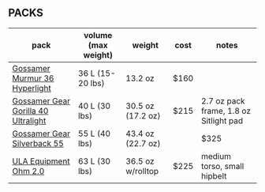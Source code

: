## PACKS

pack | volume (max weight) | weight | cost | notes
-------------------------------- | -------- | --------- | -------------- | -------------
[Gossamer Murmur 36 Hyperlight](https://www.gossamergear.com/collections/backpacks/products/murmur-36-hyperlight-backpack) | 36 L (15-20 lbs) | 13.2 oz | $160 | 
[Gossamer Gear Gorilla 40 Ultralight](https://www.gossamergear.com/collections/backpacks/products/gorilla-ultralight-backpack-all-bundle) | 40 L (30 lbs) | 30.5 oz (17.2 oz) | $215 | 2.7 oz pack frame, 1.8 oz Sitlight pad
[Gossamer Gear Silverback 55](https://www.gossamergear.com/collections/backpacks/products/silverback-55-backpack) | 55 L (40 lbs) | 43.4 oz (22.7 oz) | | $325 | 6.9 oz pack frame 
[ULA Equipment Ohm 2.0](https://www.ula-equipment.com/product/ohm-2-0/) | 63 L (30 lbs) | 36.5 oz w/rolltop | $225 | medium torso, small hipbelt
